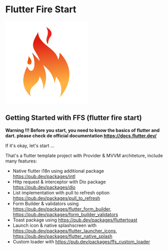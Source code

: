 # Flutter Fire Start
![](https://github.com/cesairekent/flutter_fire_start/blob/bd1fe4798767680d981006cf6e2c9330a606ced4/assets/md-icon.png)

## Getting Started with FFS (flutter fire start)

**Warning !!! Before you start, you need to know the basics of flutter and dart.
please check de official documentation https://docs.flutter.dev/**

If it's okay, let's start ...

That's a flutter template project with Provider & MVVM architeture, include many features:

- Native flutter i18n using additional package https://pub.dev/packages/intl
- Http request & interceptor with Dio package https://pub.dev/packages/dio
- List implementation with pull to refresh option https://pub.dev/packages/pull_to_refresh
- Form Builder & validators using https://pub.dev/packages/flutter_form_builder, https://pub.dev/packages/form_builder_validators
- Toast package using https://pub.dev/packages/fluttertoast
- Launch icon & native splashscreen with https://pub.dev/packages/flutter_launcher_icons, https://pub.dev/packages/flutter_native_splash
- Custom loader with https://pub.dev/packages/ffs_custom_loader


